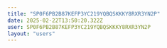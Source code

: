 ```yaml
---
title: "SP0F6PB2B87KEFP3YC219YQBQSKKKY8RXR3YN2P"
date: 2025-02-22T13:50:20.322Z
user: SP0F6PB2B87KEFP3YC219YQBQSKKKY8RXR3YN2P
layout: "users"
---
```

    